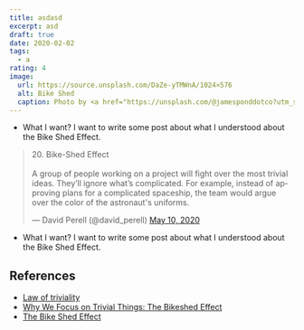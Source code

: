 ```yaml
---
title: asdasd
excerpt: asd
draft: true
date: 2020-02-02
tags:
  - a
rating: 4
image:
  url: https://source.unsplash.com/DaZe-yTMWnA/1024×576
  alt: Bike Shed
  caption: Photo by <a href="https://unsplash.com/@jamesponddotco?utm_source=unsplash&amp;utm_medium=referral&amp;utm_content=creditCopyText">James Pond</a> on <a href="https://unsplash.com/s/photos/bike-rack?utm_source=unsplash&amp;utm_medium=referral&amp;utm_content=creditCopyText">Unsplash</a>
---
```


- What I want? I want to write some post about what I understood about the Bike Shed Effect.

<blockquote class="twitter-tweet"><p lang="en" dir="ltr">20. Bike-Shed Effect<br><br>A group of people working on a project will fight over the most trivial ideas. They’ll ignore what’s complicated. For example, instead of approving plans for a complicated spaceship, the team would argue over the color of the astronaut&#39;s uniforms.</p>&mdash; David Perell (@david_perell) <a href="https://twitter.com/david_perell/status/1259597743225372672?ref_src=twsrc%5Etfw">May 10, 2020</a></blockquote>

- What I want? I want to write some post about what I understood about the Bike Shed Effect.

## References

- [Law of triviality](https://en.wikipedia.org/wiki/Law_of_triviality)
- [Why We Focus on Trivial Things: The Bikeshed Effect](https://fs.blog/2020/04/bikeshed-effect/)
- [The Bike Shed Effect](https://personalexcellence.co/blog/bike-shed-effect/)
